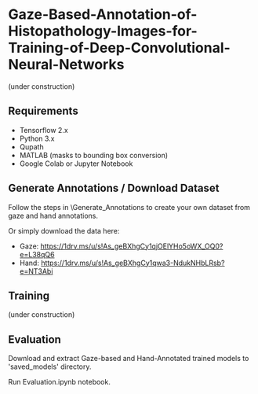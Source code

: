 # Gaze-Based-Annotation-of-Histopathology-Images-for-Training-of-Deep-Convolutional-Neural-Networks
(under construction)

## Requirements
- Tensorflow 2.x
- Python 3.x
- Qupath
- MATLAB (masks to bounding box conversion)
- Google Colab or Jupyter Notebook

## Generate Annotations / Download Dataset
Follow the steps in \Generate_Annotations to create your own dataset from gaze and hand annotations.

Or simply download the data here:

- Gaze: https://1drv.ms/u/s!As_geBXhgCy1qjOElYHo5oWX_OQ0?e=L38qQ6
- Hand: https://1drv.ms/u/s!As_geBXhgCy1qwa3-NdukNHbLRsb?e=NT3Abi


## Training

(under construction)

## Evaluation
Download and extract Gaze-based and Hand-Annotated trained models to 'saved_models' directory. <add link>

  Run Evaluation.ipynb notebook.
